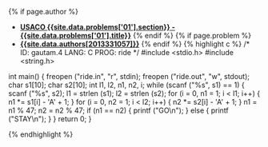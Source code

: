 <a name="2013331057.01"></a>

{% if page.author %}
- **[USACO {{site.data.problems['01'].section}} - {{site.data.problems['01'].title}}]({{site.baseurl}}/problem/01)**
{% endif %}
{% if page.problem %}
- **[{{site.data.authors[2013331057]}}]({{site.baseurl}}/author/2013331057)**
{% endif %}
{% highlight c %}
/*
ID: gautam.4
LANG: C
PROG: ride
*/
#include <stdio.h>
#include <string.h>

int main() {
    freopen ("ride.in", "r", stdin);
    freopen ("ride.out", "w", stdout);
    char s1[10];
    char s2[10];
    int l1, l2, n1, n2, i;
    while (scanf ("%s", s1) == 1) {
        scanf ("%s", s2);
        l1 = strlen (s1);
        l2 = strlen (s2);
        for (i = 0, n1 = 1; i < l1; i++) {
            n1 *= s1[i] - 'A' + 1;
        }
        for (i = 0, n2 = 1; i < l2; i++) {
            n2 *= s2[i] - 'A' + 1;
        }
        n1 = n1 % 47;
        n2 = n2 % 47;
        if (n1 == n2) {
            printf ("GO\n");
        } else {
            printf ("STAY\n");
        }
    }
    return 0;
}


{% endhighlight %}